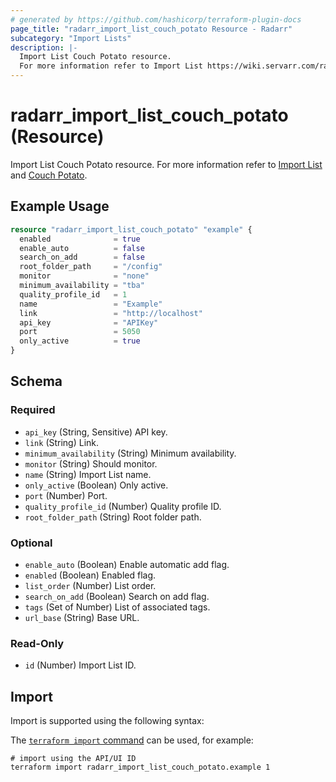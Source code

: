 ```yaml
---
# generated by https://github.com/hashicorp/terraform-plugin-docs
page_title: "radarr_import_list_couch_potato Resource - Radarr"
subcategory: "Import Lists"
description: |-
  Import List Couch Potato resource.
  For more information refer to Import List https://wiki.servarr.com/radarr/settings#import-lists and Couch Potato https://wiki.servarr.com/radarr/supported#couchpotatoimport.
---
```


# radarr_import_list_couch_potato (Resource)

<!-- subcategory:Import Lists -->
Import List Couch Potato resource.
For more information refer to [Import List](https://wiki.servarr.com/radarr/settings#import-lists) and [Couch Potato](https://wiki.servarr.com/radarr/supported#couchpotatoimport).

## Example Usage

```terraform
resource "radarr_import_list_couch_potato" "example" {
  enabled              = true
  enable_auto          = false
  search_on_add        = false
  root_folder_path     = "/config"
  monitor              = "none"
  minimum_availability = "tba"
  quality_profile_id   = 1
  name                 = "Example"
  link                 = "http://localhost"
  api_key              = "APIKey"
  port                 = 5050
  only_active          = true
}
```

<!-- schema generated by tfplugindocs -->
## Schema

### Required

- `api_key` (String, Sensitive) API key.
- `link` (String) Link.
- `minimum_availability` (String) Minimum availability.
- `monitor` (String) Should monitor.
- `name` (String) Import List name.
- `only_active` (Boolean) Only active.
- `port` (Number) Port.
- `quality_profile_id` (Number) Quality profile ID.
- `root_folder_path` (String) Root folder path.

### Optional

- `enable_auto` (Boolean) Enable automatic add flag.
- `enabled` (Boolean) Enabled flag.
- `list_order` (Number) List order.
- `search_on_add` (Boolean) Search on add flag.
- `tags` (Set of Number) List of associated tags.
- `url_base` (String) Base URL.

### Read-Only

- `id` (Number) Import List ID.

## Import

Import is supported using the following syntax:

The [`terraform import` command](https://developer.hashicorp.com/terraform/cli/commands/import) can be used, for example:

```shell
# import using the API/UI ID
terraform import radarr_import_list_couch_potato.example 1
```
